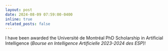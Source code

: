```yaml
---
layout: post
date: 2024-08-09 07:59:00-0400
inline: true
related_posts: false
---
```


I have been awarded the Université de Montréal PhD Scholarship in Artificial Intelligence (*Bourse en Intelligence Artificielle 2023-2024 des ESP*)!
